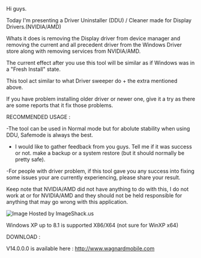 Hi guys.

Today I'm presenting a Driver Uninstaller (DDU) / Cleaner made for Display Drivers.(NVIDIA/AMD)


Whats it does is removing the Display driver from device manager and removing the current and all precedent driver from the Windows Driver store along with removing services from NVIDIA/AMD.

The current effect after you use this tool will be similar as if Windows was in a "Fresh Install" state.

This tool act similar to what Driver sweeper do + the extra mentioned above.

If you have problem installing older driver or newer one, give it a try as there are some reports that it fix those problems.

RECOMMENDED USAGE :

-The tool can be used in Normal mode but for abolute stability when using DDU, Safemode is always the best.

- I would like to gather feedback from you guys. Tell me if it was success or not.
make a backup or a system restore (but it should normally be pretty safe).

-For people with driver problem, if this tool gave you any success into fixing some issues your are currently experiencing, please share your result.


Keep note that NVIDIA/AMD did not have anything to do with this, I do not work at or for NVIDIA/AMD and they should not be held responsible for anything that may go wrong with this application.


<img src='http://imagizer.imageshack.us/v2/xq90/32/ljrs.jpg' alt='Image Hosted by ImageShack.us' /><br />

Windows XP up to 8.1 is supported  X86/X64  (not sure for WinXP x64)

DOWNLOAD :

V14.0.0.0 is available here : http://www.wagnardmobile.com